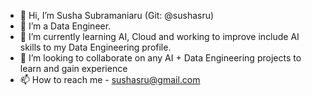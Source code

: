 - 👋 Hi, I’m Susha Subramaniaru (Git: @sushasru)
- 👀 I’m a Data Engineer.
- 🌱 I’m currently learning AI, Cloud and working to improve include AI skills to my Data Engineering profile.
- 💞️ I’m looking to collaborate on any AI + Data Engineering projects to learn and gain experience
- 📫 How to reach me - sushasru@gmail.com

<!---
sushasru/sushasru is a ✨ special ✨ repository because its `README.md` (this file) appears on your GitHub profile.
You can click the Preview link to take a look at your changes.
--->
